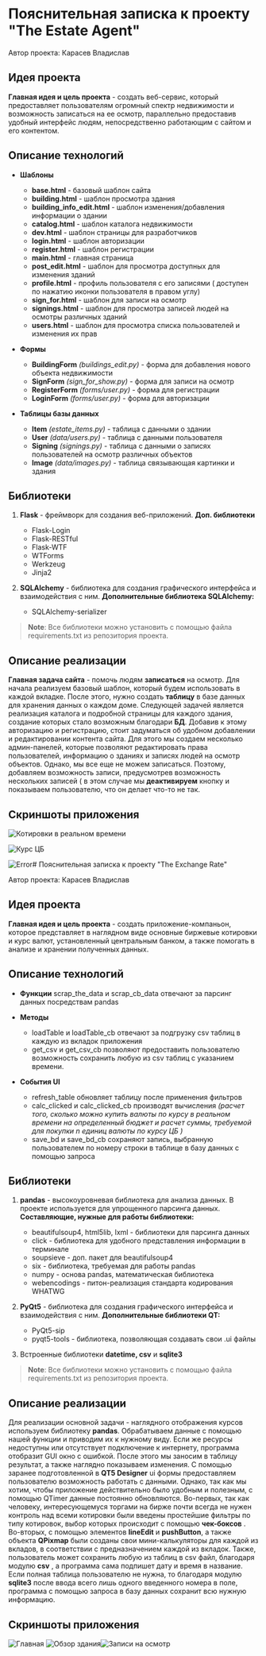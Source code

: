 ﻿
# Пояснительная записка к проекту "The Estate Agent" 

Автор проекта: Карасев Владислав


## Идея проекта
 **Главная идея и цель проекта**  - создать веб-сервис, который предоставляет пользователям огромный спектр недвижимости и возможность записаться на ее осмотр, параллельно предоставив удобный интерфейс людям, непосредственно работающим с сайтом и его контентом.

## Описание технологий

 - **Шаблоны** 
	 - **base.html** - базовый шаблон сайта
	 - **building.html** - шаблон просмотра здания
	 - **building_info_edit.html** - шаблон изменения/добавления информации о здании
	 - **catalog.html** - шаблон каталога недвижимости
	 - **dev.html** - шаблон страницы для разработчиков
	 - **login.html** - шаблон авторизации
	 - **register.html** - шаблон регистрации
	 - **main.html** - главная страница
	 - **post_edit.html** - шаблон для просмотра доступных для изменения зданий
	 - **profile.html** - профиль пользователя с его записями ( доступен по нажатию иконки пользователя в правом углу)
	 - **sign_for.html** - шаблон для записи на осмотр
	 -  **signings.html** - шаблон для просмотра записей людей на осмотры различных зданий
	 - **users.html** - шаблон для просмотра списка пользователей и изменения их прав
 
 - **Формы**
      - **BuildingForm** *(buildings_edit.py)* - форма для добавления нового объекта недвижимости
      - **SignForm** *(sign_for_show.py)* - форма для записи на осмотр
      - **RegisterForm** *(forms/user.py)* - форма для регистрации
      - **LoginForm** *(forms/user.py)* - форма для авторизации
 - **Таблицы базы данных**
    - **Item** *(estate_items.py)* - таблица с данными о здании
    - **User** *(data/users.py)* - таблица с данными пользователя
    - **Signing** *(signings.py)* - таблица с данными о записях пользователей на осмотр различных объектов
    - **Image** *(data/images.py)* - таблица связывающая картинки и здания
 ## Библиотеки
 
 1. **Flask** - фреймворк для создания веб-приложений. 
 **Доп. библиотеки**
 
	 - Flask-Login
	 - Flask-RESTful
	-  Flask-WTF
	- WTForms
	- Werkzeug
	- Jinja2
2. **SQLAlchemy** - библиотека для создания графического интерфейса и взаимодействия с ним.
**Дополнительные библиотека SQLAlchemy:**
	- SQLAlchemy-serializer
>**Note**: Все библиотеки можно установить с помощью файла requirements.txt из репозитория проекта.

## Описание реализации
**Главная задача сайта** - помочь людям **записаться** на осмотр. Для начала реализуем базовый шаблон, который будем использовать в каждой вкладке. После этого, нужно создать **таблицу** в базе данных для хранения данных о каждом доме. Следующей задачей является реализация каталога и подробной страницы для каждого здания, создание которых стало возможным благодари **БД**. Добавив к этому авторизацию и регистрацию, стоит задуматься об удобном добавлении и редактировании контента сайта. Для этого мы создаем несколько админ-панелей, которые позволяют редактировать права пользователей, информацию о зданиях и записях людей на осмотр объектов. Однако, мы все еще не можем записаться. Поэтому, добавляем возможность записи, предусмотрев возможность нескольких записей ( в этом случае мы **деактивируем** кнопку и показываем пользователю, что он делает что-то не так.

## Скриншоты приложения

 
![Котировки в реальном времени](https://imgur.com/HuHB0uA.png)

![Курс ЦБ](https://imgur.com/Ec7clSA.png)

![Error](https://imgur.com/uyyzYqt.png)# Пояснительная записка к проекту "The Exchange Rate" 

Автор проекта: Карасев Владислав


## Идея проекта
 **Главная идея и цель проекта**  - создать приложение-компаньон, которое представляет в наглядном виде основные биржевые котировки и курс валют, установленный центральным банком, а также помогать в анализе и хранении полученных данных.

## Описание технологий

 - **Функции** scrap_the_data и scrap_cb_data отвечают за парсинг данных посредствам pandas
 
 - **Методы**
      - loadTable и loadTable_cb отвечают за подгрузку csv таблиц в каждую из    вкладок приложения
	 - get_csv и get_csv_cb позволяют предоставить пользователю возможность сохранить любую из csv таблиц с указанием времени.


 - **События UI**
    - refresh_table обновляет таблицу после применения фильтров
    - calc_clicked и calc_clicked_cb производят вычисления 
    *(расчет того, сколько  можно купить валюты по курсу в реальном времени на определенный бюджет и расчет суммы, требуемой для покупки n единиц валюты по курсу ЦБ )*
    - save_bd и save_bd_cb сохраняют запись, выбранную пользователем по номеру строки в таблице в базу данных  с помощью запроса
 ## Библиотеки
 
 1. **pandas** - высокоуровневая библиотека для анализа данных. В проекте используется для упрощенного парсинга данных.   
 **Составляющие, нужные для работы библиотеки:**
 
	 - beautifulsoup4, html5lib, lxml - библиотеки для парсинга данных
	 - click  - библиотека для удобного представления информации в терминале
	-  soupsieve - доп. пакет для beautifulsoup4
	- six - библиотека, требуемая для работы pandas
	- numpy - основа pandas, математическая библиотека
	- webencodings - питон-реализация стандарта кодирования WHATWG
2. **PyQt5** - библиотека для создания графического интерфейса и взаимодействия с ним.
**Дополнительные библиотеки QT:**
	- PyQt5-sip
	 - pyqt5-tools  - библиотека, позволяющая создавать свои .ui файлы
3. Встроенные библиотеки **datetime, csv** и **sqlite3**
>**Note**: Все библиотеки можно установить с помощью файла requirements.txt из репозитория проекта.

## Описание реализации
Для реализации основной задачи - наглядного отображения курсов используем библиотеку **pandas**. Обрабатываем данные с помощью нашей функции и приводим их к нужному виду. Если же ресурсы недоступны или отсутствует подключение к интернету, программа отобразит GUI окно с ошибкой. 
После этого мы заносим в таблицу результат, а также наглядно показываем изменения. С помощью заранее подготовленной в **QT5 Designer** ui формы предоставляем пользователю возможность работать с данными. Однако, так как мы хотим, чтобы приложение действительно было удобным и полезным, с помощью QTimer данные постоянно обновляются.
Во-первых, так как человеку, интересующемуся торгами на бирже почти всегда не нужен контроль над всеми котировки были введены простейшие фильтры по типу котировок, выбор которых происходит с помощью **чек-боксов** .
Во-вторых, с помощью элементов **lineEdit** и **pushButton**, а также объекта **QPixmap** были созданы свои мини-калькуляторы для каждой из вкладов, в соответствии с предназначением каждой из вкладок.
Также, пользователь может сохранить любую из таблиц в csv файл, благодаря модулю **csv** , а программа сама подпишет дату и время в название.
Если полная таблица пользователю не нужна, то благодаря модулю **sqlite3** после ввода всего лишь одного введенного номера в поле, программа с помощью запроса в базу данных сохранит всю нужную информацию. 
## Скриншоты приложения

 


![Главная](https://i.imgur.com/u7GEYhx.pngg)
![Обзор здания](https://imgur.com/2CGAim7.png)![Записи на осмотр](https://i.imgur.com/PIA2RUB.png)
